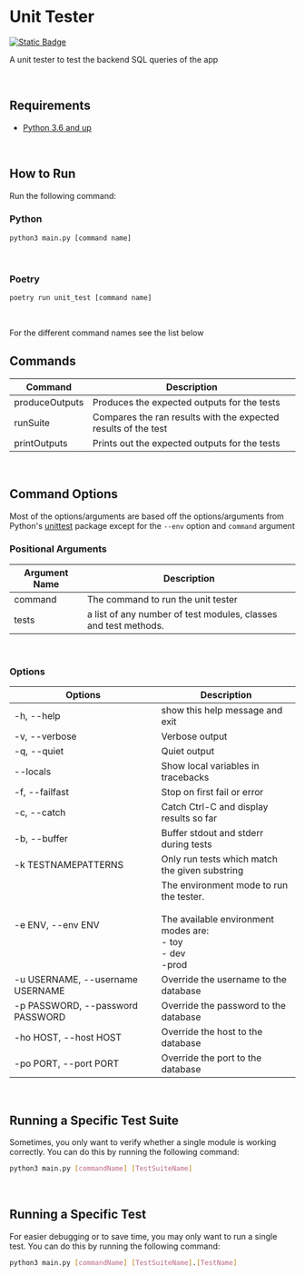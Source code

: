 # Unit Tester

[![Static Badge](https://img.shields.io/badge/Python-254F72?style=for-the-badge)](https://www.python.org/downloads/)

A unit tester to test the backend SQL queries of the app

<br>

## Requirements
- [Python 3.6 and up](https://www.python.org/downloads/)

<br>

## How to Run

Run the following command:

### Python
```bash
python3 main.py [command name]
```

<br>

### Poetry
```bash
poetry run unit_test [command name]
```

<br>

For the different command names see the list below

## Commands
| Command | Description |
| --- | --- |
| produceOutputs | Produces the expected outputs for the tests
| runSuite | Compares the ran results with the expected results of the test
| printOutputs | Prints out the expected outputs for the tests

<br>

## Command Options

Most of the options/arguments are based off the options/arguments from Python's [unittest](https://docs.python.org/3/library/unittest.html) package
except for the `--env` option and `command` argument

### Positional Arguments
| Argument Name | Description |
| --- | --- |
| command | The command to run the unit tester |
| tests | a list of any number of test modules, classes and test methods. |

<br>

### Options
| Options | Description |
| --- | --- |
| -h, --help | show this help message and exit |
| -v, --verbose | Verbose output |
| -q, --quiet | Quiet output |
| --locals | Show local variables in tracebacks |
| -f, --failfast | Stop on first fail or error |
| -c, --catch | Catch Ctrl-C and display results so far |
| -b, --buffer | Buffer stdout and stderr during tests |
| -k TESTNAMEPATTERNS | Only run tests which match the given substring |
| -e ENV, --env ENV | The environment mode to run the tester. <br> <br> The available environment modes are: <br> - toy <br> - dev <br> -prod |
| -u USERNAME, --username USERNAME | Override the username to the database |
| -p PASSWORD, --password PASSWORD | Override the password to the database |
| -ho HOST, --host HOST | Override the host to the database |
| -po PORT, --port PORT | Override the port to the database |

<br>

## Running a Specific Test Suite

Sometimes, you only want to verify whether a single module is working correctly. You can do this by running the following command:

```bash
python3 main.py [commandName] [TestSuiteName]
```

<br>

## Running a Specific Test

For easier debugging or to save time, you may only want to run a single test. You can do this by running the following command:

```bash
python3 main.py [commandName] [TestSuiteName].[TestName]
```